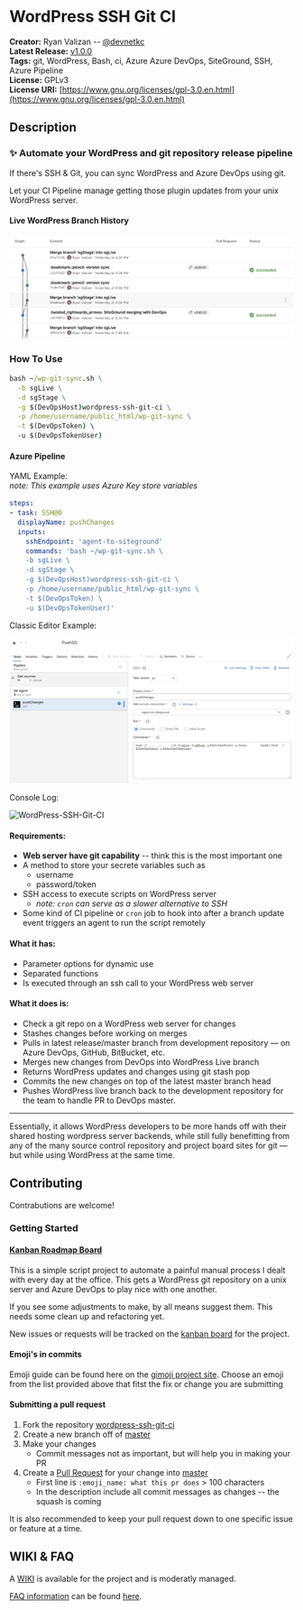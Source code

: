 # WordPress SSH Git CI

**Creator:** Ryan Valizan -- [@devnetkc](https://github.com/devnetkc)  
**Latest Release:** [v1.0.0](https://github.com/devnetkc/wordpress-ssh-git-ci/releases/tag/v1.0.0)  
**Tags:** git, WordPress, Bash, ci, Azure Azure DevOps, SiteGround, SSH, Azure Pipeline  
**License:** GPLv3  
**License URI:** [https://www.gnu.org/licenses/gpl-3.0.en.html](https://www.gnu.org/licenses/gpl-3.0.en.html)  

## Description

### ✨ Automate your WordPress and git repository release pipeline

If there's SSH & Git, you can sync WordPress and Azure DevOps using git.

Let your CI Pipeline manage getting those plugin updates from your unix WordPress server.  

#### Live WordPress Branch History

![AzureHistory](https://github.com/devnetkc/readme-assets/raw/master/Images/WordPress-commit-history.png)

### How To Use

````cmd
bash ~/wp-git-sync.sh \
  -b sgLive \
  -d sgStage \
  -g $(DevOpsHost)wordpress-ssh-git-ci \
  -p /home/username/public_html/wp-git-sync \
  -t $(DevOpsToken) \
  -u $(DevOpsTokenUser)
````

#### Azure Pipeline

YAML Example:  
*note: This example uses Azure Key store variables*

````yaml
steps:
- task: SSH@0
  displayName: pushChanges
  inputs:
    sshEndpoint: 'agent-to-siteground'
    commands: 'bash ~/wp-git-sync.sh \
    -b sgLive \
    -d sgStage \
    -g $(DevOpsHost)wordpress-ssh-git-ci \
    -p /home/username/public_html/wp-git-sync \
    -t $(DevOpsToken) \
    -u $(DevOpsTokenUser)'
````

Classic Editor Example:

![PipelineScreen](https://github.com/devnetkc/readme-assets/raw/master/Images/Azure-Pipeline-Example.png)

Console Log:

![WordPress-SSH-Git-CI](https://user-images.githubusercontent.com/26221344/91645717-0eae4d80-ea0d-11ea-81d9-b1e072766767.png)

<!-- markdownlint-disable -->
#### Requirements:
<!-- markdownlint-restore -->

- **Web server have git capability** -- think this is the most important one
- A method to store your secrete variables such as
  - username
  - password/token
- SSH access to execute scripts on WordPress server
  - *note: `cron` can serve as a slower alternative to SSH*
- Some kind of CI pipeline or `cron` job to hook into after a branch update event triggers an agent to run the script remotely

<!-- markdownlint-disable -->
#### What it has:
<!-- markdownlint-restore -->

- Parameter options for dynamic use
- Separated functions
- Is executed through an ssh call to your WordPress web server

<!-- markdownlint-disable -->
#### What it does is:
<!-- markdownlint-restore -->

- Check a git repo on a WordPress web server for changes
- Stashes changes before working on merges
- Pulls in latest release/master branch from development repository — on Azure DevOps, GitHub, BitBucket, etc.
- Merges new changes from DevOps into WordPress Live branch
- Returns WordPress updates and changes using git stash pop
- Commits the new changes on top of the latest master branch head
- Pushes WordPress live branch back to the development repository for the team to handle PR to DevOps master.

---

Essentially, it allows WordPress developers to be more hands off with their shared hosting wordpress server backends, while still fully benefitting from any of the many source control repository and project board sites for git — but while using WordPress at the same time.

## Contributing

Contrabutions are welcome!

### Getting Started

#### [Kanban Roadmap Board](https://github.com/devnetkc/wordpress-ssh-git-ci/projects/1)

This is a simple script project to automate a painful manual process I dealt with every day at the office. This gets a WordPress git repository on a unix server and Azure DevOps to play nice with one another.

If you see some adjustments to make, by all means suggest them.  This needs some clean up and refactoring yet.

New issues or requests will be tracked on the [kanban board](https://github.com/devnetkc/wordpress-ssh-git-ci/projects/1) for the project.

#### Emoji's in commits

Emoji guide can be found here on the [gimoji project site](https://gitmoji.carloscuesta.me/).  Choose an emoji from the list provided above that fitst the fix or change you are submitting

#### Submitting a pull request

1) Fork the repository [wordpress-ssh-git-ci](https://github.com/devnetkc/wordpress-ssh-git-ci)
2) Create a new branch off of [master](https://github.com/devnetkc/wordpress-ssh-git-ci/tree/master)
3) Make your changes
   - Commit messages not as important, but will help you in making your PR
4) Create a [Pull Request](https://github.com/devnetkc/wordpress-ssh-git-ci/pulls) for your change into [master](https://github.com/devnetkc/wordpress-ssh-git-ci/tree/master)
   - First line is `:emoji_name: what this pr does` > 100 characters
   - In the description include all commit messages as changes -- the squash is coming

It is also recommended to keep your pull request down to one specific issue or feature at a time.

## WIKI & FAQ

A [WIKI](https://github.com/devnetkc/wordpress-ssh-git-ci/wiki/) is available for the project and is moderatly managed.

[FAQ information](https://github.com/devnetkc/wordpress-ssh-git-ci/wiki/FAQ) can be found [here](https://github.com/devnetkc/wordpress-ssh-git-ci/wiki/FAQ).
